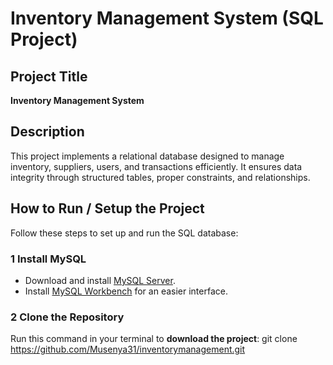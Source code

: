 # Inventory Management System (SQL Project)

##  Project Title  
**Inventory Management System**  

##  Description  
This project implements a relational database designed to manage inventory, suppliers, users, and transactions efficiently. It ensures data integrity through structured tables, proper constraints, and relationships.  

##  How to Run / Setup the Project  
Follow these steps to set up and run the SQL database:  

### 1 Install MySQL
- Download and install [MySQL Server](https://dev.mysql.com/downloads/mysql/).  
- Install [MySQL Workbench](https://dev.mysql.com/downloads/workbench/) for an easier interface.  

### 2 Clone the Repository
Run this command in your terminal to **download the project**:
git clone https://github.com/Musenya31/inventorymanagement.git

